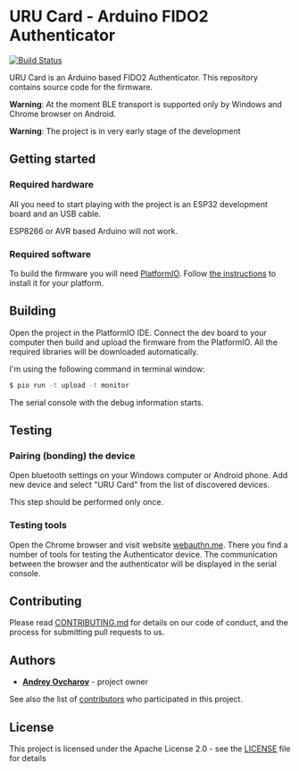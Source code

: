 # URU Card - Arduino FIDO2 Authenticator

[![Build Status](https://travis-ci.com/uru-card/uru-card.svg?branch=master)](https://travis-ci.com/uru-card/uru-card)

URU Card is an Arduino based FIDO2 Authenticator. This repository contains source code for the firmware.

**Warning**: At the moment BLE transport is supported only by Windows and Chrome browser on Android.

**Warning**: The project is in very early stage of the development

## Getting started

### Required hardware

All you need to start playing with the project is an ESP32 development board and an USB cable.

ESP8266 or AVR based Arduino will not work.

### Required software

To build the firmware you will need [PlatformIO](https://platformio.org/). Follow [the instructions](https://platformio.org/platformio-ide) to install it for your platform.

## Building

Open the project in the PlatformIO IDE. Connect the dev board to your computer then build and upload the firmware from the PlatformIO. All the required libraries will be downloaded automatically.

I'm using the following command in terminal window:

```bash
$ pio run -t upload -t monitor
```

The serial console with the debug information starts.

## Testing

### Pairing (bonding) the device

Open bluetooth settings on your Windows computer or Android phone. Add new device and select "URU Card" from the list of discovered devices.

This step should be performed only once.

### Testing tools

Open the Chrome browser and visit website [webauthn.me](https://webauthn.me/). There you find a number of tools for testing the Authenticator device. The communication between the browser and the authenticator will be displayed in the serial console.

## Contributing

Please read [CONTRIBUTING.md](/CONTRIBUTING.md) for details on our code of conduct, and the process for submitting pull requests to us.

## Authors

* [**Andrey Ovcharov**](https://github.com/snakeye) - project owner

See also the list of [contributors](https://github.com/uru-card/uru-card/contributors) who participated in this project.

## License

This project is licensed under the Apache License 2.0 - see the [LICENSE](/LICENSE) file for details